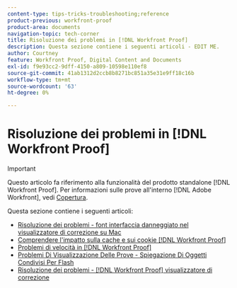 ```yaml
---
content-type: tips-tricks-troubleshooting;reference
product-previous: workfront-proof
product-area: documents
navigation-topic: tech-corner
title: Risoluzione dei problemi in [!DNL Workfront Proof]
description: Questa sezione contiene i seguenti articoli - EDIT ME.
author: Courtney
feature: Workfront Proof, Digital Content and Documents
exl-id: f9e93cc2-9dff-4150-a809-10598e110ef8
source-git-commit: 41ab1312d2ccb8b8271bc851a35e31e9ff18c16b
workflow-type: tm+mt
source-wordcount: '63'
ht-degree: 0%

---
```


# Risoluzione dei problemi in [!DNL Workfront Proof]

>[!IMPORTANT]
>
>Questo articolo fa riferimento alla funzionalità del prodotto standalone [!DNL Workfront Proof]. Per informazioni sulle prove all&#39;interno [!DNL Adobe Workfront], vedi [Copertura](../../../review-and-approve-work/proofing/proofing.md).

Questa sezione contiene i seguenti articoli:

* [Risoluzione dei problemi - font interfaccia danneggiato nel visualizzatore di correzione su Mac](../../../workfront-proof/wp-tech-corner/troubleshooting/corrupted-interface-font-pv-mac.md)
* [Comprendere l&#39;impatto sulla cache e sui cookie [!DNL Workfront Proof]](../../../workfront-proof/wp-tech-corner/troubleshooting/how-cache-cookies-affect-pv.md)
* [Problemi di velocità in [!DNL Workfront Proof]](../../../workfront-proof/wp-tech-corner/troubleshooting/speed-issue.md)
* [Problemi Di Visualizzazione Delle Prove - Spiegazione Di Oggetti Condivisi Per Flash](../../../workfront-proof/wp-tech-corner/troubleshooting/view-proof-flash-shared-object.md)
* [Risoluzione dei problemi - [!DNL Workfront Proof] visualizzatore di correzione](../../../workfront-proof/wp-tech-corner/troubleshooting/proofing-viewer.md)
